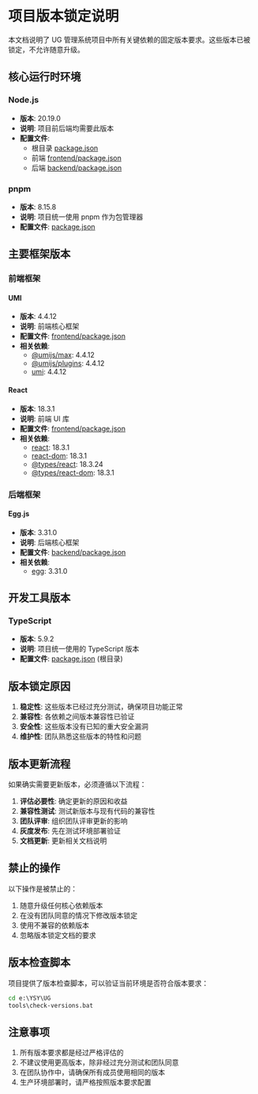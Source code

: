 # 项目版本锁定说明

本文档说明了 UG 管理系统项目中所有关键依赖的固定版本要求。这些版本已被锁定，不允许随意升级。

## 核心运行时环境

### Node.js

- **版本**: 20.19.0
- **说明**: 项目前后端均需要此版本
- **配置文件**:
  - 根目录 [package.json](file:///e:/YSY/UG/package.json)
  - 前端 [frontend/package.json](file:///e:/YSY/UG/frontend/package.json)
  - 后端 [backend/package.json](file:///e:/YSY/UG/backend/package.json)

### pnpm

- **版本**: 8.15.8
- **说明**: 项目统一使用 pnpm 作为包管理器
- **配置文件**: [package.json](file:///e:/YSY/UG/package.json)

## 主要框架版本

### 前端框架

#### UMI

- **版本**: 4.4.12
- **说明**: 前端核心框架
- **配置文件**: [frontend/package.json](file:///e:/YSY/UG/frontend/package.json)
- **相关依赖**:
  - [@umijs/max](file:///e:/YSY/UG/frontend/node_modules/@umijs/max): 4.4.12
  - [@umijs/plugins](file:///e:/YSY/UG/frontend/node_modules/@umijs/plugins): 4.4.12
  - [umi](file:///e:/YSY/UG/frontend/node_modules/umi): 4.4.12

#### React

- **版本**: 18.3.1
- **说明**: 前端 UI 库
- **配置文件**: [frontend/package.json](file:///e:/YSY/UG/frontend/package.json)
- **相关依赖**:
  - [react](file:///e:/YSY/UG/frontend/node_modules/react): 18.3.1
  - [react-dom](file:///e:/YSY/UG/frontend/node_modules/react-dom): 18.3.1
  - [@types/react](file:///e:/YSY/UG/frontend/node_modules/@types/react): 18.3.24
  - [@types/react-dom](file:///e:/YSY/UG/frontend/node_modules/@types/react-dom): 18.3.1

### 后端框架

#### Egg.js

- **版本**: 3.31.0
- **说明**: 后端核心框架
- **配置文件**: [backend/package.json](file:///e:/YSY/UG/backend/package.json)
- **相关依赖**:
  - [egg](file:///e:/YSY/UG/backend/node_modules/egg): 3.31.0

## 开发工具版本

### TypeScript

- **版本**: 5.9.2
- **说明**: 项目统一使用的 TypeScript 版本
- **配置文件**: [package.json](file:///e:/YSY/UG/package.json) (根目录)

## 版本锁定原因

1. **稳定性**: 这些版本已经过充分测试，确保项目功能正常
2. **兼容性**: 各依赖之间版本兼容性已验证
3. **安全性**: 这些版本没有已知的重大安全漏洞
4. **维护性**: 团队熟悉这些版本的特性和问题

## 版本更新流程

如果确实需要更新版本，必须遵循以下流程：

1. **评估必要性**: 确定更新的原因和收益
2. **兼容性测试**: 测试新版本与现有代码的兼容性
3. **团队评审**: 组织团队评审更新的影响
4. **灰度发布**: 先在测试环境部署验证
5. **文档更新**: 更新相关文档说明

## 禁止的操作

以下操作是被禁止的：

1. 随意升级任何核心依赖版本
2. 在没有团队同意的情况下修改版本锁定
3. 使用不兼容的依赖版本
4. 忽略版本锁定文档的要求

## 版本检查脚本

项目提供了版本检查脚本，可以验证当前环境是否符合版本要求：

```cmd
cd e:\YSY\UG
tools\check-versions.bat
```

## 注意事项

1. 所有版本要求都是经过严格评估的
2. 不建议使用更高版本，除非经过充分测试和团队同意
3. 在团队协作中，请确保所有成员使用相同的版本
4. 生产环境部署时，请严格按照版本要求配置
